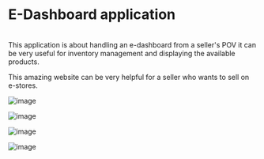 <h1>E-Dashboard application</h1>
<br>
This application is about handling an e-dashboard from a seller's POV it can be very useful for inventory management and displaying the available products.

This amazing website can be very helpful for a seller who wants to sell on e-stores.
  
![image](https://github.com/Pranjal003/E-Dashboard/assets/92199952/e01d1196-d66c-451f-ade3-2022a8780788)

![image](https://github.com/Pranjal003/E-Dashboard/assets/92199952/0752c09b-884c-48d7-9427-df918c82c919)

![image](https://github.com/Pranjal003/E-Dashboard/assets/92199952/57527d3a-ac4b-4f08-a32b-751a75417bfe)

![image](https://github.com/Pranjal003/E-Dashboard/assets/92199952/51e2d686-0934-465c-bbe8-78d7c9810f72)

